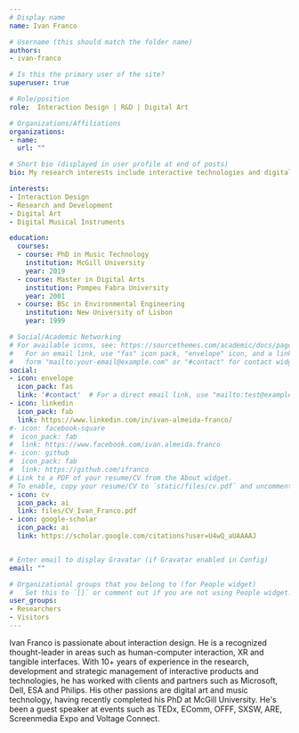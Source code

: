 ```yaml
---
# Display name
name: Ivan Franco

# Username (this should match the folder name)
authors:
- ivan-franco

# Is this the primary user of the site?
superuser: true

# Role/position
role:  Interaction Design | R&D | Digital Art

# Organizations/Affiliations
organizations:
- name:
  url: ""

# Short bio (displayed in user profile at end of posts)
bio: My research interests include interactive technologies and digital art.

interests:
- Interaction Design
- Research and Development
- Digital Art
- Digital Musical Instruments

education:
  courses:
  - course: PhD in Music Technology
    institution: McGill University
    year: 2019
  - course: Master in Digital Arts
    institution: Pompeu Fabra University
    year: 2001
  - course: BSc in Environmental Engineering
    institution: New University of Lisbon
    year: 1999

# Social/Academic Networking
# For available icons, see: https://sourcethemes.com/academic/docs/page-builder/#icons
#   For an email link, use "fas" icon pack, "envelope" icon, and a link in the
#   form "mailto:your-email@example.com" or "#contact" for contact widget.
social:
- icon: envelope
  icon_pack: fas
  link: '#contact'  # For a direct email link, use "mailto:test@example.org".
- icon: linkedin
  icon_pack: fab
  link: https://www.linkedin.com/in/ivan-almeida-franco/
#- icon: facebook-square
#  icon_pack: fab
#  link: https://www.facebook.com/ivan.almeida.franco
#- icon: github
#  icon_pack: fab
#  link: https://github.com/ifranco
# Link to a PDF of your resume/CV from the About widget.
# To enable, copy your resume/CV to `static/files/cv.pdf` and uncomment the lines below.
- icon: cv
  icon_pack: ai
  link: files/CV_Ivan_Franco.pdf
- icon: google-scholar
  icon_pack: ai
  link: https://scholar.google.com/citations?user=U4wQ_aUAAAAJ


# Enter email to display Gravatar (if Gravatar enabled in Config)
email: ""

# Organizational groups that you belong to (for People widget)
#   Set this to `[]` or comment out if you are not using People widget.
user_groups:
- Researchers
- Visitors
---
```


Ivan Franco is passionate about interaction design. He is a recognized thought-leader in areas such as human-computer interaction, XR and tangible interfaces. With 10+ years of experience in the research, development and strategic management of interactive products and technologies, he has worked with clients and partners such as Microsoft, Dell, ESA and Philips. His other passions are digital art and music technology, having recently completed his PhD at McGill University. He's been a guest speaker at events such as TEDx, EComm, OFFF, SXSW, ARE, Screenmedia Expo and Voltage Connect.
